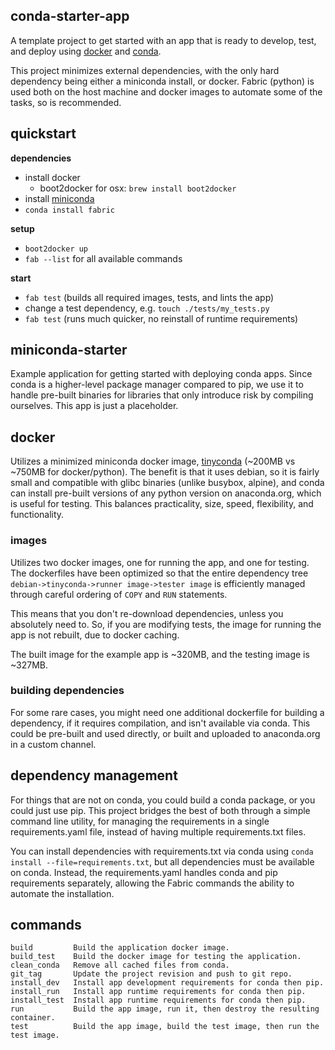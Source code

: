 conda-starter-app
---
A template project to get started with an app that is ready to develop, test, and deploy using [docker](https://www.docker.com/) and [conda](http://conda.pydata.org/docs/intro.html).

This project minimizes external dependencies, with the only hard dependency being either a miniconda install, or docker. Fabric (python) is used both on the host machine and docker images to automate some of the tasks, so is recommended.

## quickstart

**dependencies**
* install docker
  * boot2docker for osx: `brew install boot2docker`
* install [miniconda](http://conda.pydata.org/miniconda.html)
* `conda install fabric`

**setup**
* `boot2docker up`
* `fab --list` for all available commands

**start**
* `fab test` (builds all required images, tests, and lints the app)
* change a test dependency, e.g. `touch ./tests/my_tests.py`
* `fab test` (runs much quicker, no reinstall of runtime requirements)

## miniconda-starter
Example application for getting started with deploying conda apps. Since conda is a higher-level package manager compared to pip, we use it to handle pre-built binaries for libraries that only introduce risk by compiling ourselves. This app is just a placeholder.

## docker
Utilizes a minimized miniconda docker image, [tinyconda](https://github.com/rothnic/docker-tinyconda) (~200MB vs ~750MB for docker/python). The benefit is that it uses debian, so it is fairly small and compatible with glibc binaries (unlike busybox, alpine), and conda can install pre-built versions of any python version on anaconda.org, which is useful for testing. This balances practicality, size, speed, flexibility, and functionality.

### images
Utilizes two docker images, one for running the app, and one for testing. The dockerfiles have been optimized so that the entire dependency tree `debian->tinyconda->runner image->tester image` is efficiently managed through careful ordering of `COPY` and `RUN` statements.

This means that you don't re-download dependencies, unless you absolutely need to. So, if you are modifying tests, the image for running the app is not rebuilt, due to docker caching.

The built image for the example app is ~320MB, and the testing image is ~327MB.

### building dependencies
For some rare cases, you might need one additional dockerfile for building a dependency, if it requires compilation, and isn't available via conda. This could be pre-built and used directly, or built and uploaded to anaconda.org in a custom channel.

## dependency management
For things that are not on conda, you could build a conda package, or you could just use pip. This project bridges the best of both through a simple command line utility, for managing the requirements in a single requirements.yaml file, instead of having multiple requirements.txt files.

You can install dependencies with requirements.txt via conda using `conda install --file=requirements.txt`, but all dependencies must be available on conda. Instead, the requirements.yaml handles conda and pip requirements separately, allowing the Fabric commands the ability to automate the installation.

## commands
```
build         Build the application docker image.
build_test    Build the docker image for testing the application.
clean_conda   Remove all cached files from conda.
git_tag       Update the project revision and push to git repo.
install_dev   Install app development requirements for conda then pip.
install_run   Install app runtime requirements for conda then pip.
install_test  Install app runtime requirements for conda then pip.
run           Build the app image, run it, then destroy the resulting container.
test          Build the app image, build the test image, then run the test image.
```
